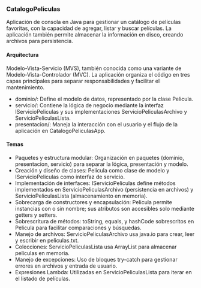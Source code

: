 ### CatalogoPeliculas
Aplicación de consola en Java para gestionar un catálogo de películas favoritas, con la capacidad de agregar, listar y buscar películas. La aplicación también permite almacenar la información en disco, creando archivos para persistencia.

#### Arquitectura
Modelo-Vista-Servicio (MVS), también conocida como una variante de Modelo-Vista-Controlador (MVC). La aplicación organiza el código en tres capas principales para separar responsabilidades y facilitar el mantenimiento.

- dominio/: Define el modelo de datos, representado por la clase Pelicula.
- servicio/: Contiene la lógica de negocio mediante la interfaz IServicioPeliculas y sus implementaciones ServicioPeliculasArchivo y ServicioPeliculasLista.
- presentacion/: Maneja la interacción con el usuario y el flujo de la aplicación en CatalogoPeliculasApp.

#### Temas
- Paquetes y estructura modular: Organización en paquetes (dominio, presentacion, servicio) para separar la lógica, presentación y modelo.
- Creación y diseño de clases: Pelicula como clase de modelo y IServicioPeliculas como interfaz de servicio.
- Implementación de interfaces: IServicioPeliculas define métodos implementados en ServicioPeliculasArchivo (persistencia en archivos) y ServicioPeliculasLista (almacenamiento en memoria).
- Sobrecarga de constructores y encapsulación: Pelicula permite instancias con o sin nombre; sus atributos son accesibles solo mediante getters y setters.
- Sobrescritura de métodos: toString, equals, y hashCode sobrescritos en Pelicula para facilitar comparaciones y búsquedas.
- Manejo de archivos: ServicioPeliculasArchivo usa java.io para crear, leer y escribir en peliculas.txt.
- Colecciones: ServicioPeliculasLista usa ArrayList para almacenar películas en memoria.
- Manejo de excepciones: Uso de bloques try-catch para gestionar errores en archivos y entrada de usuario.
- Expresiones Lambda: Utilizadas en ServicioPeliculasLista para iterar en el listado de películas.